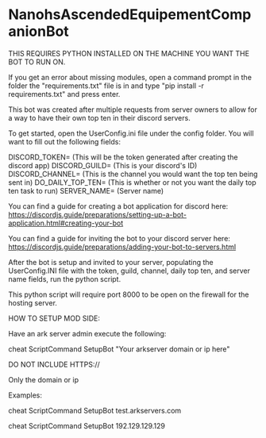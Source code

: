 # NanohsAscendedEquipementCompanionBot
THIS REQUIRES PYTHON INSTALLED ON THE MACHINE YOU WANT THE BOT TO RUN ON.

If you get an error about missing modules, open a command prompt in the folder the "requirements.txt" file is in and type "pip install -r requirements.txt" and press enter. 

This bot was created after multiple requests from server owners to allow for a way to have their own top ten in their  discord servers. 


To get started, open the UserConfig.ini file under the config folder. You will want to fill out the following fields:

DISCORD_TOKEN= (This will be the token generated after creating the discord app)
DISCORD_GUILD= (This is your discord's ID)
DISCORD_CHANNEL= (This is the channel you would want the top ten being sent in)
DO_DAILY_TOP_TEN= (This is whether or not you want the daily top ten task to run)
SERVER_NAME= (Server name)

You can find a guide for creating a bot application for discord here:
https://discordjs.guide/preparations/setting-up-a-bot-application.html#creating-your-bot

You can find a guide for inviting the bot to your discord server here:
https://discordjs.guide/preparations/adding-your-bot-to-servers.html

After the bot is setup and invited to your server, populating the UserConfig.INI file with the token, guild, channel, daily top ten, and server name fields,
run the python script.

This python script will require port 8000 to be open on the firewall for the hosting server.


HOW TO SETUP MOD SIDE:

Have an ark server admin execute the following:


cheat ScriptCommand SetupBot "Your arkserver domain or ip here"


DO NOT INCLUDE HTTPS://

Only the domain or ip

Examples:

cheat ScriptCommand SetupBot test.arkservers.com

cheat ScriptCommand SetupBot 192.129.129.129


